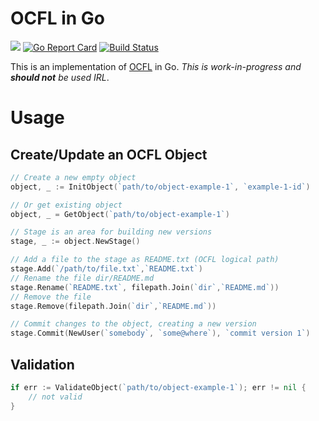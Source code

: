 # OCFL in Go

[![](https://godoc.org/github.com/srerickson/ocfl?status.svg)](https://godoc.org/github.com/srerickson/ocfl)
[![Go Report Card](https://goreportcard.com/badge/github.com/srerickson/ocfl)](https://goreportcard.com/report/github.com/srerickson/ocfl)
[![Build Status](https://travis-ci.org/srerickson/ocfl.svg?branch=master)](https://travis-ci.org/srerickson/ocfl)

This is an implementation of [OCFL](https://ocfl.io/) in Go. *This is work-in-progress and **should not** be used IRL*.

# Usage

## Create/Update an OCFL Object

```go
// Create a new empty object
object, _ := InitObject(`path/to/object-example-1`, `example-1-id`)

// Or get existing object
object, _ = GetObject(`path/to/object-example-1`)

// Stage is an area for building new versions
stage, _ := object.NewStage()

// Add a file to the stage as README.txt (OCFL logical path)
stage.Add(`/path/to/file.txt`,`README.txt`)
// Rename the file dir/README.md
stage.Rename(`README.txt`, filepath.Join(`dir`,`README.md`))
// Remove the file
stage.Remove(filepath.Join(`dir`,`README.md`))

// Commit changes to the object, creating a new version
stage.Commit(NewUser(`somebody`, `some@where`), `commit version 1`)
```

## Validation

```go
if err := ValidateObject(`path/to/object-example-1`); err != nil {
    // not valid
}
```
